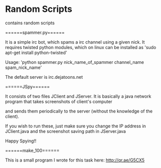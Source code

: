 Random Scripts
==============

contains random scripts

======spammer.py======

It is a simple irc bot, which spams a irc channel using a given nick. It requires twisted python modules, which on linux can be installed as 'sudo apt-get install python-twisted'

Usage: 'python spammer.py nick_name_of_spammer channel_name spam_nick_name'

The default server is irc.dejatoons.net

======JSpy======

It consists of two files JClient and JServer. It is basically a java network program that takes screenshots of client's computer

and sends them periodically to the server (without the knowledge of the client).

If you wish to run these, just make sure you change the IP address in JClient.java and the screenshot saving path in JServer.java

Happy Spying!!

======make_100======

This is a small program I wrote for this task here: http://qr.ae/G5CX5
